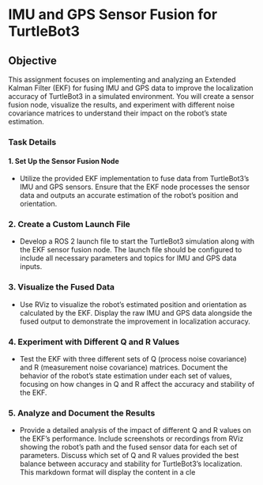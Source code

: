 # IMU and GPS Sensor Fusion for TurtleBot3

## Objective
This assignment focuses on implementing and analyzing an Extended Kalman Filter (EKF) for fusing IMU and GPS data to improve the localization accuracy of TurtleBot3 in a simulated environment. You will create a sensor fusion node, visualize the results, and experiment with different noise covariance matrices to understand their impact on the robot’s state estimation.

### Task Details
####  1. Set Up the Sensor Fusion Node
- Utilize the provided EKF implementation to fuse data from TurtleBot3’s IMU and GPS sensors.
Ensure that the EKF node processes the sensor data and outputs an accurate estimation of the robot’s position and orientation.
### 2. Create a Custom Launch File
- Develop a ROS 2 launch file to start the TurtleBot3 simulation along with the EKF sensor fusion node.
The launch file should be configured to include all necessary parameters and topics for IMU and GPS data inputs.
### 3. Visualize the Fused Data
- Use RViz to visualize the robot’s estimated position and orientation as calculated by the EKF.
Display the raw IMU and GPS data alongside the fused output to demonstrate the improvement in localization accuracy.
### 4. Experiment with Different Q and R Values
- Test the EKF with three different sets of Q (process noise covariance) and R (measurement noise covariance) matrices.
Document the behavior of the robot’s state estimation under each set of values, focusing on how changes in Q and R affect the accuracy and stability of the EKF.
### 5. Analyze and Document the Results
- Provide a detailed analysis of the impact of different Q and R values on the EKF’s performance.
Include screenshots or recordings from RViz showing the robot’s path and the fused sensor data for each set of parameters.
Discuss which set of Q and R values provided the best balance between accuracy and stability for TurtleBot3’s localization.
This markdown format will display the content in a cle